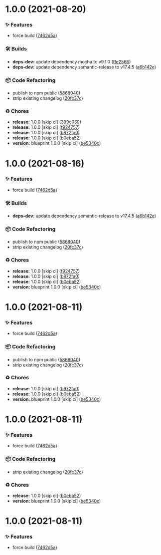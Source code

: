 # 1.0.0 (2021-08-20)


### ✨ Features

* force build ([7462d5a](https://github.com/wmfs/gazetteer-blueprint/commit/7462d5a1f003e7f60197770e5763719a975849f8))


### 🛠 Builds

* **deps-dev:** update dependency mocha to v9.1.0 ([ffe2566](https://github.com/wmfs/gazetteer-blueprint/commit/ffe2566cac8013542f3933db2d57c7b6e11d3849))
* **deps-dev:** update dependency semantic-release to v17.4.5 ([a6b142e](https://github.com/wmfs/gazetteer-blueprint/commit/a6b142eb3953e7b509a63c686ffc707a61479252))


### 📦 Code Refactoring

* publish to npm public ([5868040](https://github.com/wmfs/gazetteer-blueprint/commit/58680409abd4190d52dc91c061c64aa53acb0cc2))
* strip existing changelog ([20fc37c](https://github.com/wmfs/gazetteer-blueprint/commit/20fc37c6aff0330dbd1874a83863aad7d907d0fe))


### ♻️ Chores

* **release:** 1.0.0 [skip ci] ([399c039](https://github.com/wmfs/gazetteer-blueprint/commit/399c03967e3dd99e64715490959db673fc825926))
* **release:** 1.0.0 [skip ci] ([f924757](https://github.com/wmfs/gazetteer-blueprint/commit/f92475700c3796e1094cb161e7468349393fe784))
* **release:** 1.0.0 [skip ci] ([b972fa0](https://github.com/wmfs/gazetteer-blueprint/commit/b972fa06ddb9c8615901eabe26d98cdbd9af5c7e))
* **release:** 1.0.0 [skip ci] ([b0eba52](https://github.com/wmfs/gazetteer-blueprint/commit/b0eba5252636c3536e9ab43b2f270780903218ad))
* **version:** blueprint 1.0.0 [skip ci] ([be5340c](https://github.com/wmfs/gazetteer-blueprint/commit/be5340c9bb3c54de9fc505fb2fbc75cb2248c47c))

# 1.0.0 (2021-08-16)


### ✨ Features

* force build ([7462d5a](https://github.com/wmfs/gazetteer-blueprint/commit/7462d5a1f003e7f60197770e5763719a975849f8))


### 🛠 Builds

* **deps-dev:** update dependency semantic-release to v17.4.5 ([a6b142e](https://github.com/wmfs/gazetteer-blueprint/commit/a6b142eb3953e7b509a63c686ffc707a61479252))


### 📦 Code Refactoring

* publish to npm public ([5868040](https://github.com/wmfs/gazetteer-blueprint/commit/58680409abd4190d52dc91c061c64aa53acb0cc2))
* strip existing changelog ([20fc37c](https://github.com/wmfs/gazetteer-blueprint/commit/20fc37c6aff0330dbd1874a83863aad7d907d0fe))


### ♻️ Chores

* **release:** 1.0.0 [skip ci] ([f924757](https://github.com/wmfs/gazetteer-blueprint/commit/f92475700c3796e1094cb161e7468349393fe784))
* **release:** 1.0.0 [skip ci] ([b972fa0](https://github.com/wmfs/gazetteer-blueprint/commit/b972fa06ddb9c8615901eabe26d98cdbd9af5c7e))
* **release:** 1.0.0 [skip ci] ([b0eba52](https://github.com/wmfs/gazetteer-blueprint/commit/b0eba5252636c3536e9ab43b2f270780903218ad))
* **version:** blueprint 1.0.0 [skip ci] ([be5340c](https://github.com/wmfs/gazetteer-blueprint/commit/be5340c9bb3c54de9fc505fb2fbc75cb2248c47c))

# 1.0.0 (2021-08-11)


### ✨ Features

* force build ([7462d5a](https://github.com/wmfs/gazetteer-blueprint/commit/7462d5a1f003e7f60197770e5763719a975849f8))


### 📦 Code Refactoring

* publish to npm public ([5868040](https://github.com/wmfs/gazetteer-blueprint/commit/58680409abd4190d52dc91c061c64aa53acb0cc2))
* strip existing changelog ([20fc37c](https://github.com/wmfs/gazetteer-blueprint/commit/20fc37c6aff0330dbd1874a83863aad7d907d0fe))


### ♻️ Chores

* **release:** 1.0.0 [skip ci] ([b972fa0](https://github.com/wmfs/gazetteer-blueprint/commit/b972fa06ddb9c8615901eabe26d98cdbd9af5c7e))
* **release:** 1.0.0 [skip ci] ([b0eba52](https://github.com/wmfs/gazetteer-blueprint/commit/b0eba5252636c3536e9ab43b2f270780903218ad))
* **version:** blueprint 1.0.0 [skip ci] ([be5340c](https://github.com/wmfs/gazetteer-blueprint/commit/be5340c9bb3c54de9fc505fb2fbc75cb2248c47c))

# 1.0.0 (2021-08-11)


### ✨ Features

* force build ([7462d5a](https://github.com/wmfs/gazetteer-blueprint/commit/7462d5a1f003e7f60197770e5763719a975849f8))


### 📦 Code Refactoring

* strip existing changelog ([20fc37c](https://github.com/wmfs/gazetteer-blueprint/commit/20fc37c6aff0330dbd1874a83863aad7d907d0fe))


### ♻️ Chores

* **release:** 1.0.0 [skip ci] ([b0eba52](https://github.com/wmfs/gazetteer-blueprint/commit/b0eba5252636c3536e9ab43b2f270780903218ad))
* **version:** blueprint 1.0.0 [skip ci] ([be5340c](https://github.com/wmfs/gazetteer-blueprint/commit/be5340c9bb3c54de9fc505fb2fbc75cb2248c47c))

# 1.0.0 (2021-08-11)


### ✨ Features

* force build ([7462d5a](https://github.com/wmfs/gazetteer-blueprint/commit/7462d5a1f003e7f60197770e5763719a975849f8))

